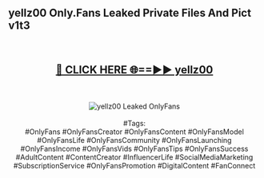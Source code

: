<h2>yellz00 Only.Fans Leaked Private Files And Pict v1t3</h2>
<br>
<div align="center">
<h2><a href="https://mediafiles.top/yellz00" rel="nofollow">🔴 CLICK HERE 🌐==►► yellz00</a></h2>
<br>
<br>
<a href="https://mediafiles.top/yellz00" rel="nofollow" data-target="animated-image.originalLink"><img src="https://i.ibb.co.com/WyWwxjT/player-gif2.gif" alt="yellz00 Leaked OnlyFans" style="max-width: 100%; display: inline-block;" data-target="animated-image.originalImage"></a>
<br><br>
#Tags:
<br>
#OnlyFans #OnlyFansCreator #OnlyFansContent #OnlyFansModel #OnlyFansLife #OnlyFansCommunity #OnlyFansLaunching #OnlyFansIncome #OnlyFansVids #OnlyFansTips #OnlyFansSuccess #AdultContent #ContentCreator #InfluencerLife #SocialMediaMarketing #SubscriptionService #OnlyFansPromotion #DigitalContent #FanConnect
</div>
<br>